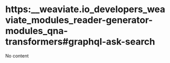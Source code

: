 # https:__weaviate.io_developers_weaviate_modules_reader-generator-modules_qna-transformers#graphql-ask-search
No content